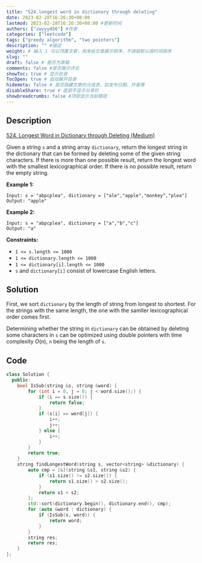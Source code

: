 ```yaml
---
title: "524.longest word in dictionary through deleting"
date: 2023-02-28T16:26:30+08:00
lastmod: 2023-02-28T16:26:30+08:00 #更新时间
authors: ["zwyyy456"] #作者
categories: ["leetcode"]
tags: ["greedy algorithm", "two pointers"]
description: "" #描述
weight: # 输入 1 可以顶置文章，用来给文章展示排序，不填就默认按时间排序
slug: ""
draft: false # 是否为草稿
comments: false #是否展示评论
showToc: true # 显示目录
TocOpen: true # 自动展开目录
hidemeta: false # 是否隐藏文章的元信息，如发布日期、作者等
disableShare: true # 底部不显示分享栏
showbreadcrumbs: false #顶部显示当前路径
---
```

## Description
[524. Longest Word in Dictionary through Deleting (Medium)](https://leetcode.com/problems/longest-word-in-dictionary-through-deleting/)

Given a string `s` and a string array `dictionary`, return the longest string in the dictionary that
can be formed by deleting some of the given string characters. If there is more than one possible
result, return the longest word with the smallest lexicographical order. If there is no possible
result, return the empty string.

**Example 1:**

```
Input: s = "abpcplea", dictionary = ["ale","apple","monkey","plea"]
Output: "apple"

```

**Example 2:**

```
Input: s = "abpcplea", dictionary = ["a","b","c"]
Output: "a"

```

**Constraints:**

- `1 <= s.length <= 1000`
- `1 <= dictionary.length <= 1000`
- `1 <= dictionary[i].length <= 1000`
- `s` and `dictionary[i]` consist of lowercase English letters.

## Solution
First, we sort `dictionary` by the length of string from longest to shortest. For the strings with the same length, the one with the samller lexicographical order comes first.

Determining whether the string in `dictionary` can be obtained by deleting some characters in `s` can be optimized using double pointers with time complexity $O(n)$, `n` being the length of `s`.

## Code
```cpp
class Solution {
  public:
    bool IsSub(string &s, string &word) {
        for (int i = 0, j = 0; j < word.size();) {
            if (i == s.size()) {
                return false;
            }
            if (s[i] == word[j]) {
                i++;
                j++;
            } else {
                i++;
            }
        }
        return true;
    }
    string findLongestWord(string s, vector<string> &dictionary) {
        auto cmp = [&](string &s1, string &s2) {
            if (s1.size() != s2.size()) {
                return s1.size() > s2.size();
            }
            return s1 < s2;
        };
        std::sort(dictionary.begin(), dictionary.end(), cmp);
        for (auto &word : dictionary) {
            if (IsSub(s, word)) {
                return word;
            }
        }
        string res;
        return res;
    }
};
```



